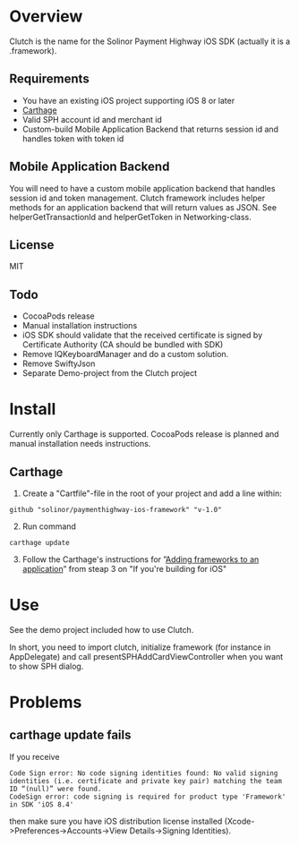 # Overview

Clutch is the name for the Solinor Payment Highway iOS SDK (actually it is a .framework).

## Requirements

* You have an existing iOS project supporting iOS 8 or later
* [Carthage]( https://github.com/Carthage/Carthage)
* Valid SPH account id and merchant id
* Custom-build Mobile Application Backend that returns session id and handles token with token id 

## Mobile Application Backend

You will need to have a custom mobile application backend that handles session id and token management. Clutch framework includes helper methods for an application backend that will return values as JSON. See helperGetTransactionId and helperGetToken in Networking-class.

## License
MIT

## Todo

* CocoaPods release
* Manual installation instructions
* iOS SDK should validate that the received certificate is signed by Certificate Authority (CA should be bundled with SDK)
* Remove IQKeyboardManager and do a custom solution.
* Remove SwiftyJson
* Separate Demo-project from the Clutch project


# Install

Currently only Carthage is supported. CocoaPods release is planned and manual installation needs instructions.

## Carthage

1. Create a "Cartfile"-file in the root of your project and add a line within: 
```
github "solinor/paymenthighway-ios-framework" "v-1.0" 
```

2. Run command
```
carthage update
```

3. Follow the Carthage's instructions for ”[Adding frameworks to an application](https://github.com/Carthage/Carthage)” from steap 3 on "If you're building for iOS"

# Use

See the demo project included how to use Clutch.

In short, you need to import clutch, initialize framework (for instance in AppDelegate) and call presentSPHAddCardViewController when you want to show SPH dialog.

# Problems

## carthage update fails

If you receive

```
Code Sign error: No code signing identities found: No valid signing identities (i.e. certificate and private key pair) matching the team ID “(null)” were found.
CodeSign error: code signing is required for product type 'Framework' in SDK 'iOS 8.4'
```

then make sure you have iOS distribution license installed (Xcode->Preferences->Accounts->View Details->Signing Identities).